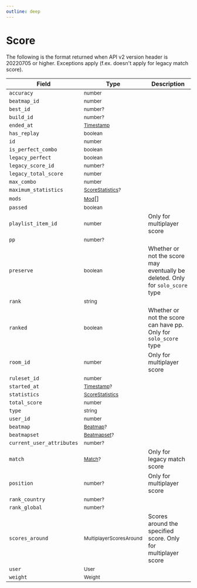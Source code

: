 ```yaml
---
outline: deep
---
```


# Score
The following is the format returned when API v2 version header is 20220705 or higher. Exceptions apply (f.ex. doesn't apply for legacy match score).

| Field                     | Type                                                  | Description                                                                    |
| ------------------------- | ----------------------------------------------------- | ------------------------------------------------------------------------------ |
| `accuracy`                | <small>number</small>                                 |                                                                                |
| `beatmap_id`              | <small>number</small>                                 |                                                                                |
| `best_id`                 | <small>number?</small>                                |                                                                                |
| `build_id`                | <small>number?</small>                                |                                                                                |
| `ended_at`                | <small>[Timestamp](./timestamp)</small>               |                                                                                |
| `has_replay`              | <small>boolean</small>                                |                                                                                |
| `id`                      | <small>number</small>                                 |                                                                                |
| `is_perfect_combo`        | <small>boolean</small>                                |                                                                                |
| `legacy_perfect`          | <small>boolean</small>                                |                                                                                |
| `legacy_score_id`         | <small>number?</small>                                |                                                                                |
| `legacy_total_score`      | <small>number</small>                                 |                                                                                |
| `max_combo`               | <small>number</small>                                 |                                                                                |
| `maximum_statistics`      | <small>[ScoreStatistics](./score-statistics)?</small> |                                                                                |
| `mods`                    | <small>[Mod](../parameter/mod)</small>[]              |                                                                                |
| `passed`                  | <small>boolean</small>                                |                                                                                |
| `playlist_item_id`        | <small>number</small>                                 | Only for multiplayer score                                                     |
| `pp`                      | <small>number?</small>                                |                                                                                |
| `preserve`                | <small>boolean</small>                                | Whether or not the score may eventually be deleted. Only for `solo_score` type |
| `rank`                    | <small>string</small>                                 |                                                                                |
| `ranked`                  | <small>boolean</small>                                | Whether or not the score can have pp. Only for `solo_score` type               |
| `room_id`                 | <small>number</small>                                 | Only for multiplayer score                                                     |
| `ruleset_id`              | <small>number</small>                                 |                                                                                |
| `started_at`              | <small>[Timestamp](./timestamp)?</small>              |                                                                                |
| `statistics`              | <small>[ScoreStatistics](./score-statistics)</small>  |                                                                                |
| `total_score`             | <small>number</small>                                 |                                                                                |
| `type`                    | <small>string</small>                                 |                                                                                |
| `user_id`                 | <small>number</small>                                 |                                                                                |
| `beatmap`                 | <small>[Beatmap](./beatmap)?</small>                  |                                                                                |
| `beatmapset`              | <small>[Beatmapset](./beatmapset.md)?</small>         |                                                                                |
| `current_user_attributes` | <small>number?</small>                                |                                                                                |
| `match`                   | <small>[Match](./match)?</small>                      | Only for legacy match score                                                    |
| `position`                | <small>number?</small>                                | Only for multiplayer score                                                     |
| `rank_country`            | <small>number?</small>                                |                                                                                |
| `rank_global`             | <small>number?</small>                                |                                                                                |
| `scores_around`           | <small>MultiplayerScoresAround</small>                | Scores around the specified score. Only for multiplayer score                  |
| `user`                    | <small>User</small>                                   |                                                                                |
| `weight`                  | <small>Weight</small>                                 |                                                                                |